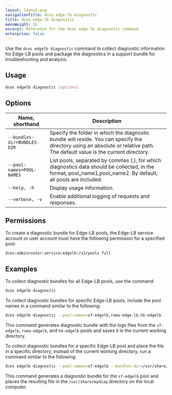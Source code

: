 ```yaml
---
layout: layout.pug
navigationTitle: dcos edge-lb diagnostic
title: dcos edge-lb diagnostic
menuWeight: 15
excerpt: Reference for the dcos edge-lb diagnostic command
enterprise: false
---
```


Use the `dcos edgelb diagnostic` command to collect diagnostic information for Edge-LB pools and package the diagnostics in a support bundle for troubleshooting and analysis.

## Usage
```bash
dcos edgelb diagnostic [options]
```

## Options
| Name, shorthand | Description |
|-----------------|-------------|
| `--bundles-dir=BUNDLES-DIR` | Specify the folder in which the diagnostic bundle will reside. You can specify the directory using an absolute or relative path. The default value is the current directory. |
| `--pool-names=POOL-NAMES` | List pools, separated by commas (,), for which diagnostics data should be collected, in the format, pool_name1,pool_name2. By default, all pools are included. |
| `--help, -h`   | Display usage information. |
| `--verbose, -v` | Enable additional logging of requests and responses. |

## Permissions
To create a diagnostic bundle for Edge-LB pools, the Edge-LB service account or user account must have the following permission for a specified pool:

```
dcos:adminrouter:service:edgelb:/v2/pools full
```

## Examples
To collect diagnostic bundles for all Edge-LB pools, use the command:

```bash
dcos edgelb diagnostic
```

To collect diagnostic bundles for specific Edge-LB pools, include the pool names in a command similar to the following:

```bash
dcos edgelb diagnostic --pool-names=sf-edgelb,roma-edge-lb,hk-edgelb
```

This command generates diagnostic bundle with the logs files from the `sf-edgelb`, `roma-edgelb`, and `hk-edgelb` pools and saves it in the current working directory.

To collect diagnostic bundles for a specific Edge-LB pool and place the file in a specific directory, instead of the current working directory, run a command similar to the following:

```bash
dcos edgelb diagnostic --pool-names=sf-edgelb --bundles-dir=/usr/share/mydiag
```

This command generates a diagnostic bundle for the `sf-edgelb` pool and places the resulting file in the `/usr/share/mydiag` directory on the local computer.
